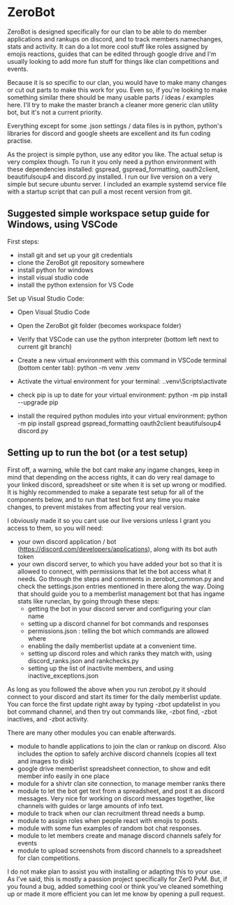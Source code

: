 # ZeroBot
ZeroBot is designed specifically for our clan to be able to do member applications and rankups on discord, and to track members namechanges, stats and activity.
It can do a lot more cool stuff like roles assigned by emojis reactions, guides that can be edited through google drive and I'm usually looking to add more fun stuff for things like clan competitions and events.

Because it is so specific to our clan, you would have to make many changes or cut out parts to make this work for you.
Even so, if you're looking to make something similar there should be many usable parts / ideas / examples here.
I'll try to make the master branch a cleaner more generic clan utility bot, but it's not a current priority.

Everything except for some .json settings / data files is in python, python's libraries for discord and google sheets are excellent and its fun coding practise.

As the project is simple python, use any editor you like. The actual setup is very complex though.
To run it you only need a python environment with these dependencies installed:
gspread, gspread_formatting, oauth2client, beautifulsoup4 and discord.py installed.
I run our live version on a very simple but secure ubuntu server. I included an example systemd service file with a startup script that can pull a most recent version from git.

## Suggested simple workspace setup guide for Windows, using VSCode

First steps:
- install git and set up your git credentials
- clone the ZeroBot git repository somewhere
- install python for windows
- install visual studio code
- install the python extension for VS Code

Set up Visual Studio Code:
- Open Visual Studio Code
- Open the ZeroBot git folder (becomes workspace folder)
- Verify that VSCode can use the python interpreter (bottom left next to current git branch)

- Create a new virtual environment with this command in VSCode terminal (bottom center tab): python -m venv .venv
- Activate the virtual environment for your terminal: .\.venv\Scripts\activate
- check pip is up to date for your virtual environment: python -m pip install --upgrade pip
- install the required python modules into your virtual environment: python -m pip install gspread gspread_formatting oauth2client beautifulsoup4 discord.py


## Setting up to run the bot (or a test setup)
First off, a warning, while the bot cant make any ingame changes, keep in mind that depending on the access rights, it can do very real damage to your linked discord, spreadsheet or site when it is set up wrong or modified. It is highly recommended to make a separate test setup for all of the components below, and to run that test bot first any time you make changes, to prevent mistakes from affecting your real version.

I obviously made it so you cant use our live versions unless I grant you access to them, so you will need:
- your own discord application / bot (https://discord.com/developers/applications), along with its bot auth token
- your own discord server, to which you have added your bot so that it is allowed to connect, with permissions that let the bot access what it needs.
Go through the steps and comments in zerobot_common.py and check the settings.json entries mentioned in there along the way.
Doing that should guide you to a memberlist management bot that has ingame stats like runeclan, by going through these steps:
  - getting the bot in your discord server and configuring your clan name
  - setting up a discord channel for bot commands and responses
  - permissions.json : telling the bot which commands are allowed where
  - enabling the daily memberlist update at a convenient time.
  - setting up discord roles and which ranks they match with, using discord_ranks.json and rankchecks.py
  - setting up the list of inactivite members, and using inactive_exceptions.json

As long as you followed the above when you run zerobot.py it should connect to your discord and start its timer for the daily memberlist update. You can force the first update right away by typing -zbot updatelist in you bot command channel, and then try out commands like, -zbot find, -zbot inactives, and -zbot activity.

There are many other modules you can enable afterwards.
- module to handle applications to join the clan or rankup on discord. Also includes the option to safely archive discord channels (copies all text and images to disk)
- google drive memberlist spreadsheet connection, to show and edit member info easily in one place
- module for a shivtr clan site connection, to manage member ranks there
- module to let the bot get text from a spreadsheet, and post it as discord messages. Very nice for working on discord messages together, like channels with guides or large amounts of info text. 
- module to track when our clan recruitment thread needs a bump.
- module to assign roles when people react with emojis to posts.
- module with some fun examples of random bot chat responses.
- module to let members create and manage discord channels safely for events
- module to upload screenshots from discord channels to a spreadsheet for clan competitions.

I do not make plan to assist you with installing or adapting this to your use. As I've said, this is mostly a passion project specifically for Zer0 PvM.
But, if you found a bug, added something cool or think you've cleaned something up or made it more efficient you can let me know by opening a pull request.
